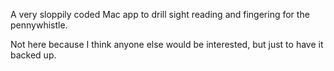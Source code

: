 A very sloppily coded Mac app to drill sight reading and fingering for the pennywhistle.

Not here because I think anyone else would be interested, but just to have it backed up. 
